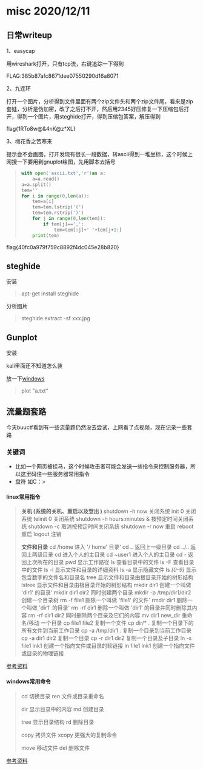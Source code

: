 # misc 2020/12/11

## 日常writeup

1、easycap

用wireshark打开，只有tcp流，右键追踪一下得到

FLAG:385b87afc8671dee07550290d16a8071

2、九连环

打开一个图片，分析得到文件里面有两个zip文件头和两个zip文件尾，看来是zip套娃，分析是伪加密，改了之后打不开，然后用2345好压修复一下压缩包后打开，得到一个图片，用steghide打开，得到压缩包答案，解压得到

flag{1RTo8w@&4nK@z*XL}

3、梅花香之苦寒来

提示会不会画图，打开发现有很长一段数据，转ascii得到一堆坐标，这个时候上网搜一下要用到gnuplot绘图，先用脚本去括号

> ```python
> with open('ascii.txt','r')as a:
>     a=a.read()
> a=a.split()
> tem=''
> for i in range(0,len(a)):
>     tem=a[i]
>     tem=tem.lstrip('(')
>     tem=tem.rstrip(')')
>     for j in range(0,len(tem)):
>         if tem[j]==',':
>             tem=tem[:j]+' '+tem[j+1:]
>     print(tem)
> ```
> 

flag{40fc0a979f759c8892f4dc045e28b820}

## steghide

安装

> apt-get install steghide

分析图片

> steghide extract -sf xxx.jpg

## Gunplot

安装

kali里面还不知道怎么装

放一下[windows](https://download.cnet.com/gnuplot/3001-2054_4-10547531.html)

> plot "a.txt"

## 流量题套路

今天buuctf看到有一些流量题仍然没去尝试，上网看了点视频，现在记录一些套路

### 关键词

+ 比如一个网页被挂马，这个时候攻击者可能会发送一些指令来控制服务器，所以这里码住一些服务器常用指令
+ 盘符 如C：\>

#### linux常用指令

> **关机 (系统的关机、重启以及登出 )** 
> shutdown -h now 关闭系统
> init 0 关闭系统
> telinit 0 关闭系统
> shutdown -h hours:minutes & 按预定时间关闭系统 
> shutdown -c 取消按预定时间关闭系统 
> shutdown -r now 重启
> reboot 重启
> logout 注销 
>
> **文件和目录** 
> cd /home 进入 '/ home' 目录' 
> cd .. 返回上一级目录 
> cd ../.. 返回上两级目录 
> cd 进入个人的主目录 
> cd ~user1 进入个人的主目录 
> cd - 返回上次所在的目录 
> pwd 显示工作路径 
> ls 查看目录中的文件 
> ls -F 查看目录中的文件 
> ls -l 显示文件和目录的详细资料 
> ls -a 显示隐藏文件 
> ls *[0-9]* 显示包含数字的文件名和目录名 
> tree 显示文件和目录由根目录开始的树形结构
> lstree 显示文件和目录由根目录开始的树形结构
> mkdir dir1 创建一个叫做 'dir1' 的目录' 
> mkdir dir1 dir2 同时创建两个目录 
> mkdir -p /tmp/dir1/dir2 创建一个目录树 
> rm -f file1 删除一个叫做 'file1' 的文件' 
> rmdir dir1 删除一个叫做 'dir1' 的目录' 
> rm -rf dir1 删除一个叫做 'dir1' 的目录并同时删除其内容 
> rm -rf dir1 dir2 同时删除两个目录及它们的内容 
> mv dir1 new_dir 重命名/移动 一个目录 
> cp file1 file2 复制一个文件 
> cp dir/* . 复制一个目录下的所有文件到当前工作目录 
> cp -a /tmp/dir1 . 复制一个目录到当前工作目录 
> cp -a dir1 dir2 复制一个目录 cp -r dir1 dir2 复制一个目录及子目录
> ln -s file1 lnk1 创建一个指向文件或目录的软链接 
> ln file1 lnk1 创建一个指向文件或目录的物理链接 

[参考资料](https://blog.csdn.net/luansj/article/details/97272672)

#### windows常用命令

> cd 切换目录			ren 文件或目录重命名
>
> dir 显示目录中的内容		md 创建目录
>
> tree 显示目录结构		rd 删除目录
>
> copy 拷贝文件	xcopy 更强大的复制命令
>
> move 移动文件		del 删除文件

[参考资料](https://blog.csdn.net/qq_34829270/article/details/90672481)	